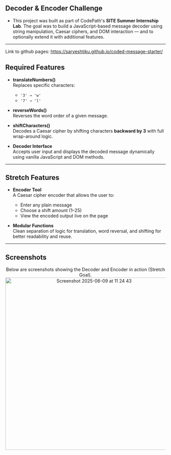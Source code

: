 ## Decoder & Encoder Challenge

- This project was built as part of CodePath's **SITE Summer Internship Lab**. The goal was to build a JavaScript-based message decoder using string manipulation, Caesar ciphers, and DOM interaction — and to optionally extend it with additional features.
---
Link to github pages: https://sarveshtiku.github.io/coded-message-starter/
## Required Features

- **translateNumbers()**  
  Replaces specific characters:
  - `'3' → 'w'`
  - `'7' → 'l'`

- **reverseWords()**  
  Reverses the word order of a given message.

- **shiftCharacters()**  
  Decodes a Caesar cipher by shifting characters **backward by 3** with full wrap-around logic.

- **Decoder Interface**  
  Accepts user input and displays the decoded message dynamically using vanilla JavaScript and DOM methods.

---

## Stretch Features

- **Encoder Tool**  
  A Caesar cipher encoder that allows the user to:
  - Enter any plain message
  - Choose a shift amount (1–25)
  - View the encoded output live on the page

- **Modular Functions**  
  Clean separation of logic for translation, word reversal, and shifting for better readability and reuse.


---

## Screenshots
<p align="center">
Below are screenshots showing the Decoder and Encoder in action (Stretch Goal).<br>
<img width="542" alt="Screenshot 2025-06-09 at 11 24 43"
     src="https://github.com/user-attachments/assets/575fa7c5-c1ec-4ab6-9064-39caa876a894" />
</p>
